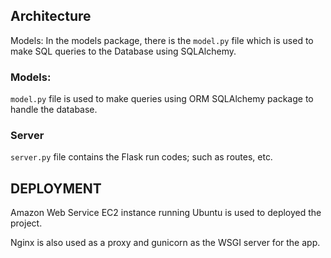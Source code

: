 ## Architecture


Models: In the models package, there is the `model.py` file which is used to 
make SQL queries to the Database using SQLAlchemy. 

### Models:

`model.py` file is used to make queries using ORM SQLAlchemy package to handle the database.

### Server 

`server.py` file contains the Flask run codes; such as routes, etc.


## DEPLOYMENT

Amazon Web Service EC2 instance running Ubuntu is used to deployed the project.

Nginx is also used as a proxy and gunicorn as the WSGI server for the app.

